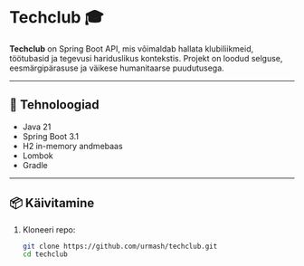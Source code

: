 # Techclub 🎓

**Techclub** on Spring Boot API, mis võimaldab hallata klubiliikmeid, töötubasid ja tegevusi hariduslikus kontekstis. Projekt on loodud selguse, eesmärgipärasuse ja väikese humanitaarse puudutusega.

---

## 🚀 Tehnoloogiad

- Java 21
- Spring Boot 3.1
- H2 in-memory andmebaas
- Lombok
- Gradle

---

## 📦 Käivitamine

1. Kloneeri repo:
   ```bash
   git clone https://github.com/urmash/techclub.git
   cd techclub
